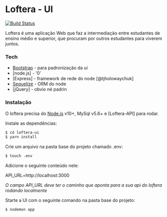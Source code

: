 # Loftera - UI

[![Build Status](https://travis-ci.org/joemccann/dillinger.svg?branch=master)](https://travis-ci.org/joemccann/dillinger)

Loftera é uma aplicação Web que faz a intermediação entre estudantes de ensino médio e superior, que procuram por outros estudantes para viverem juntos.

### Tech

* [Bootstrap](https://getbootstrap.com/) - para padronização da ui
* [node.js] - '0'
* [Express] - framework de rede do node [@tjholowaychuk]
* [Sequelize](https://getbootstrap.com/) - ORM do node
* [jQuery] - obvio né padrin

### Instalação

O loftera precisa do [Node.js](https://nodejs.org/) v10+, MySql v5.6+ e [Loftera-API] para rodar.

Instale as dependências:

```sh
$ cd loftera-ui
$ yarn install
```

Crie um arquivo na pasta base do projeto chamado .env:

```sh
$ touch .env
```

Adicione o seguinte conteúdo nele:

API_URL=http://localhost:3000

*O campo API_URL deve ter o caminho que aponta para a sua api do loftera rodando localmente*

Starte a UI com o seguinte comando na pasta base do projeto:

```sh
$ nodemon app
```